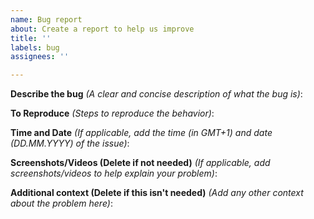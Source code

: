 ```yaml
---
name: Bug report
about: Create a report to help us improve
title: ''
labels: bug
assignees: ''

---
```


**Describe the bug** *(A clear and concise description of what the bug is)*:

**To Reproduce** *(Steps to reproduce the behavior)*:

**Time and Date** *(If applicable, add the time (in GMT+1) and date (DD.MM.YYYY) of the issue)*:

**Screenshots/Videos (Delete if not needed)** *(If applicable, add screenshots/videos to help explain your problem)*:

**Additional context (Delete if this isn't needed)** *(Add any other context about the problem here)*:
